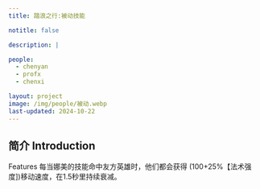 ```yaml
---
title: 踏浪之行:被动技能

notitle: false

description: |

people:
  - chenyan
  - profx
  - chenxi

layout: project
image: /img/people/被动.webp
last-updated: 2024-10-22
---
```


## 简介 Introduction
Features
每当娜美的技能命中友方英雄时，他们都会获得
(100+25%【法术强度])移动速度，在1.5秒里持续衰减。
